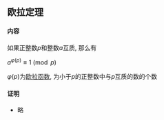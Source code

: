 ## 欧拉定理

#### 内容

如果正整数$p$和整数$a$互质, 那么有

$a^{\varphi(p)}\equiv1\pmod p$

$\varphi (p)$为[欧拉函数](欧拉函数.md), 为小于$p$的正整数中与$p$互质的数的个数



#### 证明

- 略



